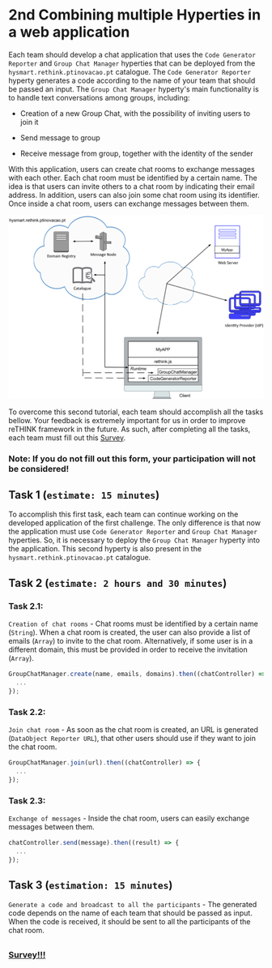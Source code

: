# 2nd Combining multiple Hyperties in a web application 

Each team should develop a chat application that uses the `Code Generator Reporter` and `Group Chat Manager` hyperties that can be deployed from the `hysmart.rethink.ptinovacao.pt` catalogue. The `Code Generator Reporter` hyperty generates a code according to the name of your team that should be passed an input. The `Group Chat Manager` hyperty's main functionality is to handle text conversations among groups, including:

 * Creation of a new Group Chat, with the possibility of inviting users to join it
 
 * Send message to group

 * Receive message from group, together with the identity of the sender
 

With this application, users can create chat rooms to exchange messages with each other. Each chat room must be identified by a certain name. The idea is that users can invite others to a chat room by indicating their email address. In addition, users can also join some chat room using its identifier. Once inside a chat room, users can exchange messages between them. 
   

![2nd Challenge](./Figures/2-Tutorial.jpg)

To overcome this second tutorial, each team should accomplish all the tasks bellow. 
Your feedback is extremely important for us in order to improve reTHINK framework in the future. As such, after completing all the tasks, each team must fill out this [Survey](https://docs.google.com/forms/d/e/1FAIpQLSdSUG4lieayZa_SaV64shdn5VG8NgmfxlzcLWVTlQAzresccw/viewform). 

### Note: If you do not fill out this form, your participation will not be considered! 


## Task 1 (`estimate: 15 minutes`)

To accomplish this first task, each team can continue working on the developed application of the first challenge. The only difference is that now the application must use `Code Generator Reporter` and `Group Chat Manager` hyperties. So, it is necessary to deploy the `Group Chat Manager` hyperty into the application. This second hyperty is also present in the `hysmart.rethink.ptinovacao.pt` catalogue.


## Task 2 (`estimate: 2 hours and 30 minutes`)

### Task 2.1:

`Creation of chat rooms` - Chat rooms must be identified by a certain name (`String`). When a chat room is created, the user can also provide a list of emails (`Array`) to invite to the chat room. Alternatively, if some user is in a different domain, this must be provided in order to receive the invitation (`Array`). 

```javascript
GroupChatManager.create(name, emails, domains).then((chatController) => {
  ...
});
```


### Task 2.2: 

`Join chat room` - As soon as the chat room is created, an URL is generated (`DataObject Reporter URL`), that other users should use if they want to join the chat room.

```javascript
GroupChatManager.join(url).then((chatController) => {
  ...
});
```


### Task 2.3: 

`Exchange of messages` - Inside the chat room, users can easily exchange messages between them.

```javascript
chatController.send(message).then((result) => {
  ...
});
```

## Task 3 (`estimation: 15 minutes`)

`Generate a code and broadcast to all the participants` - The generated code depends on the name of each team that should be passed as input. When the code is received, it should be sent to all the participants of the chat room.

##

### [Survey!!!](https://docs.google.com/forms/d/e/1FAIpQLSdSUG4lieayZa_SaV64shdn5VG8NgmfxlzcLWVTlQAzresccw/viewform) 

